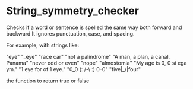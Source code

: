 # String_symmetry_checker
Checks if a word or sentence is spelled the same way both forward and backward
It ignores punctuation, case, and spacing.

For example, with strings like:

"eye"
"_eye"
"race car"
"not a palindrome"
"A man, a plan, a canal. Panama"
"never odd or even"
"nope"
"almostomla"
"My age is 0, 0 si ega ym."
"1 eye for of 1 eye."
"0_0 (: /-\ :) 0-0"
"five|\_/|four"

the function to return true or false
